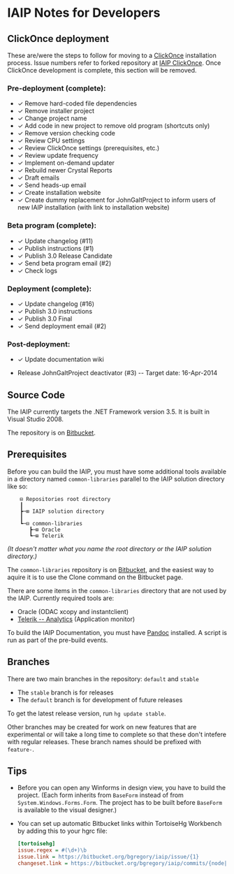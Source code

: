IAIP Notes for Developers
=========================

ClickOnce deployment
---

These are/were the steps to follow for moving to a [ClickOnce](http://msdn.microsoft.com/en-us/library/142dbbz4%28v=vs.90%29.aspx) installation process. Issue numbers refer to forked repository at [IAIP ClickOnce](https://bitbucket.org/dougwaldron/iaip-clickonce). Once ClickOnce development is complete, this section will be removed.

### Pre-deployment (complete):

+ ✓ Remove hard-coded file dependencies
+ ✓ Remove installer project
+ ✓ Change project name
+ ✓ Add code in new project to remove old program (shortcuts only)
+ ✓ Remove version checking code
+ ✓ Review CPU settings
+ ✓ Review ClickOnce settings (prerequisites, etc.)
+ ✓ Review update frequency
+ ✓ Implement on-demand updater
+ ✓ Rebuild newer Crystal Reports
+ ✓ Draft emails
+ ✓ Send heads-up email
+ ✓ Create installation website
+ ✓ Create dummy replacement for JohnGaltProject to inform users of new IAIP installation (with link to installation website)

### Beta program (complete):

+ ✓ Update changelog (#11)
+ ✓ Publish instructions (#1)
+ ✓ Publish 3.0 Release Candidate
+ ✓ Send beta program email (#2)
+ ✓ Check logs

### Deployment (complete):

+ ✓ Update changelog (#16)
+ ✓ Publish 3.0 instructions
+ ✓ Publish 3.0 Final
+ ✓ Send deployment email (#2)

### Post-deployment:

+ ✓ Update documentation wiki

- Release JohnGaltProject deactivator (#3) -- Target date: 16-Apr-2014


Source Code
-----------

The IAIP currently targets the .NET Framework version 3.5. It is built in Visual Studio 2008.

The repository is on [Bitbucket](https://bitbucket.org/bgregory/iaip-2008).


Prerequisites
-------------

Before you can build the IAIP, you must have some additional tools available in a directory named `common-libraries` parallel to the IAIP solution directory like so:

```text
	⊟ Repositories root directory
    ┃
	┣─⊞ IAIP solution directory
    ┃
	┗─⊟ common-libraries
	   ┣─⊞ Oracle
	   ┗─⊞ Telerik
```

*(It doesn't matter what you name the root directory or the IAIP solution directory.)*

The `common-libraries` repository is on [Bitbucket](https://bitbucket.org/dougwaldron/common-libraries), and the easiest way to aquire it is to use the Clone command on the Bitbucket page.

There are some items in the `common-libraries` directory that are not used by the IAIP. Currently required tools are:

+ Oracle (ODAC xcopy and instantclient)
+ [Telerik -- Analytics](https://platform.telerik.com/#downloads/analytics) (Application monitor)

To build the IAIP Documentation, you must have [Pandoc](http://johnmacfarlane.net/pandoc/installing.html) installed. A script is run as part of the pre-build events.


Branches
--------

There are two main branches in the repository: `default` and `stable`

+ The `stable` branch is for releases
+ The `default` branch is for development of future releases

To get the latest release version, run `hg update stable`.

Other branches may be created for work on new features that are experimental or will take a long time to complete so that these don't intefere with regular releases. These branch names should be prefixed with `feature-`.

Tips
----

+ Before you can open any Winforms in design view, you have to build the project. (Each form inherits from `BaseForm` instead of from `System.Windows.Forms.Form`. The project has to be built before `BaseForm` is available to the visual designer.)

+ You can set up automatic Bitbucket links within TortoiseHg Workbench by adding this to your hgrc file:

    ```ini
	[tortoisehg]
    issue.regex = #(\d+)\b
    issue.link = https://bitbucket.org/bgregory/iaip/issue/{1}
    changeset.link = https://bitbucket.org/bgregory/iaip/commits/{node|short}
	```
